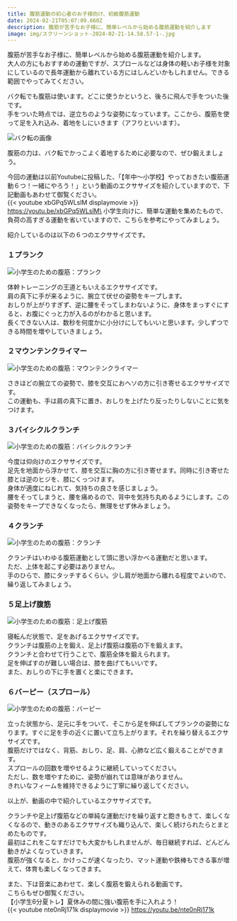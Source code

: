 ```yaml
---
title: 腹筋運動の初心者のお子様向け、初級腹筋運動
date: 2024-02-21T05:07:09.660Z
description: 腹筋が苦手なお子様に、簡単レベルから始める腹筋運動を紹介します
image: img/スクリーンショット-2024-02-21-14.58.57-1-.jpg
---
```

腹筋が苦手なお子様に、簡単レベルから始める腹筋運動を紹介します。\
大人の方にもおすすめの運動ですが、スプロールなどは身体の軽いお子様を対象にしているので長年運動から離れている方にはしんどいかもしれません。できる範囲でやってみてください。

バク転でも腹筋は使います。どこに使うかというと、後ろに飛んで手をついた後です。\
手をついた時点では、逆立ちのような姿勢になっています。ここから、腹筋を使って足を入れ込み、着地をしにいきます（アフりといいます）。

![バク転の画像](img/backten-abs.jpg)

腹筋の力は、バク転でかっこよく着地するために必要なので、ぜひ鍛えましょう。

今回の運動は以前Youtubeに投稿した、「【年中〜小学校】やっておきたい腹筋運動６つ！一緒にやろう！」という動画のエクササイズを紹介していますので、下記動画もあわせて御覧ください。\
{{< youtube xbGPq5WLslM displaymovie >}}
https://youtu.be/xbGPq5WLslM\
小学生向けに、簡単な運動を集めたもので、負荷の高すぎる運動を省いていますので、こちらを参考にやってみましょう。

紹介しているのは以下の６つのエクササイズです。

### １プランク

![小学生のための腹筋：プランク](img/スクリーンショット-2024-02-21-14.13.29.jpg)

体幹トレーニングの王道ともいえるエクササイズです。\
肩の真下に手が来るように、腕立て伏せの姿勢をキープします。\
おしりが上がりすぎず、逆に腰をそってしまわないように、身体をまっすぐにすると、お腹にぐっと力が入るのがわかると思います。\
長くできない人は、数秒を何度かに小分けにしてもいいと思います。少しずつできる時間を増やしていきましょう。

### ２マウンテンクライマー

![小学生のための腹筋：マウンテンクライマー](img/スクリーンショット-2024-02-21-14.14.30.jpg)

さきほどの腕立ての姿勢で、膝を交互におヘソの方に引き寄せるエクササイズです。\
この運動も、手は肩の真下に置き、おしりを上げたり反ったりしないことに気をつけます。

### ３バイシクルクランチ

![小学生のための腹筋：バイシクルクランチ](img/スクリーンショット-2024-02-21-14.15.44.jpg)

今度は仰向けのエクササイズです。\
足先を地面から浮かせて、膝を交互に胸の方に引き寄せます。同時に引き寄せた膝とは逆のヒジを、膝にくっつけます。\
身体が適度にねじれて、気持ちの良さを感じましょう。\
腰をそってしまうと、腰を痛めるので、背中を気持ち丸めるようにします。この姿勢をキープできなくなったら、無理をせず休みましょう。

### ４クランチ

![小学生のための腹筋：クランチ](img/スクリーンショット-2024-02-21-14.16.31.jpg)

クランチはいわゆる腹筋運動として頭に思い浮かべる運動だと思います。\
ただ、上体を起こす必要はありません。\
手のひらで、膝にタッチするくらい。少し肩が地面から離れる程度でよいので、繰り返してみましょう。

### ５足上げ腹筋

![小学生のための腹筋：足上げ腹筋](img/スクリーンショット-2024-02-21-14.17.04.jpg)

寝転んだ状態で、足をあげるエクササイズです。\
クランチは腹筋の上を鍛え、足上げ腹筋は腹筋の下を鍛えます。\
クランチと合わせて行うことで、腹筋全体を鍛えられます。\
足を伸ばすのが難しい場合は、膝を曲げてもいいです。\
また、おしりの下に手を置くと楽にできます。

### ６バーピー（スプロール）

![小学生のための腹筋：バーピー](img/スクリーンショット-2024-02-21-14.17.48.jpg)

立った状態から、足元に手をついて、そこから足を伸ばしてプランクの姿勢になります。すぐに足を手の近くに置いて立ち上がります。それを繰り替えるエクササイズです。\
腹筋だけではなく、背筋、おしり、足、肩、心肺など広く鍛えることができます。\
スプロールの回数を増やせるように継続していってください。\
ただし、数を増やすために、姿勢が崩れては意味がありません。\
きれいなフィームを維持できるように丁寧に繰り返してください。

以上が、動画の中で紹介しているエクササイズです。

クランチや足上げ腹筋などの単純な運動だけを繰り返すと飽きもきて、楽しくなくなるので、動きのあるエクササイズも織り込んで、楽しく続けられたらとまとめたものです。\
最初はこれをこなすだけでも大変かもしれませんが、毎日継続すれば、どんどん動きがよくなっていきます。\
腹筋が強くなると、かけっこが速くなったり、マット運動や鉄棒もできる事が増えて、体育も楽しくなってきます。

また、下は音楽にあわせて、楽しく腹筋を鍛えられる動画です。\
こちらもぜひ御覧ください。\
【小学生6分夏トレ】夏休みの間に強い腹筋を手に入れよう！\
{{< youtube nte0nRj171k displaymovie >}}
https://youtu.be/nte0nRj171k